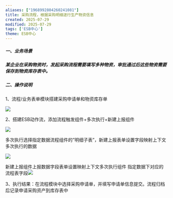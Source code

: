 ```yaml
---
aliases: ["1968992804260241081"]
title: 采购流程，根据采购明细逐行生产物资信息
created: 2025-07-29
modified: 2025-07-29
tags: ['ESB中心']
theme: ESB中心
---
```


##### **一、业务场景**

##### 某企业在采购物资时，发起采购流程需要填写多种物资，审批通过后这些物资需要保存到物资库存表中。

##### **二、操作说明**

1、流程/业务表单模块搭建采购申请单和物资库存单

![](https://myhelpdoc.oss-cn-heyuan.aliyuncs.com/mdimages/90e4cf3ce225e996037a1c1ba6723dfb.jpg)

2、搭建ESB动作流，添加流程触发组件+多次执行+新建上报组件

![](https://myhelpdoc.oss-cn-heyuan.aliyuncs.com/mdimages/bc62afc8bcea367acae6c51804b8312d.jpg)

多次执行选择指定数据流程组件的”明细子表”，新建上报表单设置字段映射上下文多次执行的数据

![](https://myhelpdoc.oss-cn-heyuan.aliyuncs.com/mdimages/c4907866b79d066b74bed217f207229b.jpg)

新建上报组件上报数据字段表单设置映射上下文多次执行组件 指定数据下对应的流程表字段![](https://myhelpdoc.oss-cn-heyuan.aliyuncs.com/mdimages/08d8cb2a63076098a630a8dad795b76a.jpg)

3、执行结果：在流程模块中选择采购申请单，并填写申请单信息提交。流程归档后记录申请采购资产到库存表中

